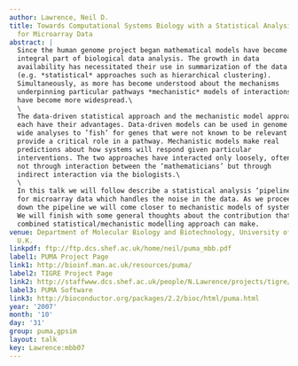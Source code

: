 ```yaml
---
author: Lawrence, Neil D.
title: Towards Computational Systems Biology with a Statistical Analysis Pipeline
  for Microarray Data
abstract: |
  Since the human genome project began mathematical models have become an
  integral part of biological data analysis. The growth in data
  availability has necessitated their use in summarization of the data
  (e.g. *statistical* approaches such as hierarchical clustering).
  Simultaneously, as more has become understood about the mechanisms
  underpinning particular pathways *mechanistic* models of interactions
  have become more widespread.\
  \
  The data-driven statistical approach and the mechanistic model approach
  each have their advantages. Data-driven models can be used in genome
  wide analyses to ’fish’ for genes that were not known to be relevant but
  provide a critical role in a pathway. Mechanistic models make real
  predictions about how systems will respond given particular
  interventions. The two approaches have interacted only loosely, often
  not through interaction between the ‘mathematicians’ but through
  indirect interaction via the biologists.\
  \
  In this talk we will follow describe a statistical analysis ‘pipeline’
  for microarray data which handles the noise in the data. As we proceed
  down the pipeline we will come closer to mechanistic models of systems.
  We will finish with some general thoughts about the contribution that a
  combined statistical/mechanistic modelling approach can make.
venue: Department of Molecular Biology and Biotechnology, University of Sheffield,
  U.K.
linkpdf: ftp://ftp.dcs.shef.ac.uk/home/neil/puma_mbb.pdf
label1: PUMA Project Page
link1: http://bioinf.man.ac.uk/resources/puma/
label2: TIGRE Project Page
link2: http://staffwww.dcs.shef.ac.uk/people/N.Lawrence/projects/tigre/
label3: PUMA Software
link3: http://bioconductor.org/packages/2.2/bioc/html/puma.html
year: '2007'
month: '10'
day: '31'
group: puma,gpsim
layout: talk
key: Lawrence:mbb07
---
```

